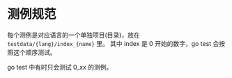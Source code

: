 # 测例规范
每个测例是对应语言的一个单独项目(目录)，放在 `testdata/{lang}/index_{name}` 里。
其中 index 是 0 开始的数字，go test 会按照这个顺序测试。

go test 中有时只会测试 0_xx 的测例。
